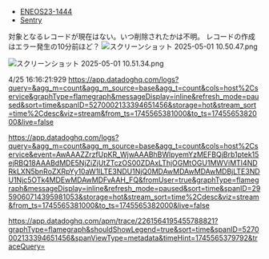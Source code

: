 - [ENEOS23-1444](https://vqit.backlog.com/view/ENEOS23-1444#comment-537069703)
- [Sentry](https://bee2b.sentry.io/issues/6567536041/events/c5afbe8c4aba4da1a3370128916e4851/?project=6663047)

対象となるレコードが現在はない。いつ削除されたかは不明。
レコードの作成はエラー発生の10分前ほど？
![スクリーンショット 2025-05-01 10.50.47.png](../_resources/スクリーンショット%202025-05-01%2010.50.47.png)

![スクリーンショット 2025-05-01 10.51.34.png](../_resources/スクリーンショット%202025-05-01%2010.51.34.png)

4/25 16:16:21:929
https://app.datadoghq.com/logs?query=&agg_m=count&agg_m_source=base&agg_t=count&cols=host%2Cservice&graphType=flamegraph&messageDisplay=inline&refresh_mode=paused&sort=time&spanID=5270002133394651456&storage=hot&stream_sort=time%2Cdesc&viz=stream&from_ts=1745565381000&to_ts=1745565382000&live=false

https://app.datadoghq.com/logs?query=&agg_m=count&agg_m_source=base&agg_t=count&cols=host%2Cservice&event=AwAAAZZrzfUpKR_WjwAAABhBWlpyemYzMEFBQjBrb1ptek15ejRBQ18AAABdMDE5NjZiZjUtZTczOS00ZDAxLThjOGMtOGU1MWViMTI4NDRkLXN5bnRoZXRpYy10aW1lLTE3NDU1NjQ0MDAwMDAwMDAwMDBjLTE3NDU1Njc5OTk4MDEwMDAwMDFvAAH_FQ&fromUser=true&graphType=flamegraph&messageDisplay=inline&refresh_mode=paused&sort=time&spanID=2959060714395981053&storage=hot&stream_sort=time%2Cdesc&viz=stream&from_ts=1745565381000&to_ts=1745565382000&live=false

https://app.datadoghq.com/apm/trace/2261564195455788821?graphType=flamegraph&shouldShowLegend=true&sort=time&spanID=5270002133394651456&spanViewType=metadata&timeHint=1745565379792&traceQuery=